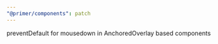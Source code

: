 ```yaml
---
"@primer/components": patch
---
```


preventDefault for mousedown in AnchoredOverlay based components
